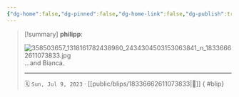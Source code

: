 ```yaml
---
{"dg-home":false,"dg-pinned":false,"dg-home-link":false,"dg-publish":true,"type":"blip","disabled rules":["yaml-title","yaml-title-alias","file-name-heading"],"title":"philipp on instagram @ 2023-07-09","created-date":"2023-07-09T18:00:00","updated-date":"2025-05-02T17:43:08","dg-path":"blips/18336662611073833.md","permalink":"/blips/18336662611073833/","dgPassFrontmatter":true}
---
```


> [!summary] **philipp**:
>
> ![358503657_1318161782438980_2434304503153063841_n_18336662611073833.jpg](/img/user/attachments/358503657_1318161782438980_2434304503153063841_n_18336662611073833.jpg)
> …and Bianca.
> - - -
>
> 🗓️ `Sun, Jul 9, 2023` · [[public/blips/18336662611073833\|🔗]]
{ #blip}

